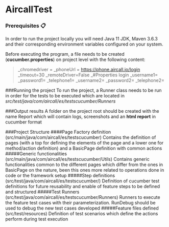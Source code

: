 # AircallTest

### Prerequisites 📋
In order to run the project locally you will need Java 11 JDK, Maven 3.6.3 and their corresponding environment 
variables configured on your system.  

Before executing the program, a file needs to be created (**cucumber.properties**) on project level with the 
following content:  
>_chromedriver = 
_phoneUrl = https://phone.aircall.io/login
_timeout=30
_remoteDriver=False
_#Properties login
_username1= 
_password1= 
_telephone1= 
_username2= 
_password2= 
_telephone2= 

###Running the project
To run the project, a Runner class needs to be run in order for the tests to be executed which are located in
*src/test/java/com/aircall/es/testscucumber/Runners*  

###Output results
A folder on the project root should be created with the name Report which will contain logs, screenshots and an 
**html report** in cucumber format

###Project Structure
####Page Factory definition (src/main/java/com/aircall/es/testscucumber)
Contains the definition of pages (with a top for defining the elements of the page and a lower
one for method/action definition) and a BasicPage definition with common actions
#####Generic functionalities (src/main/java/com/aircall/es/testscucumber/Utils)
Contains generic functionalities common to the different pages which differ from the ones in BasicPage on the nature,
been this ones more related to operations done in code or the framework setup
#####Step definitions (src/test/java/com/aircall/es/testscucumber/)
Definition of cucumber test definitions for future reusability and enable of feature steps to be defined and structured
#####Test Runners (src/test/java/com/aircall/es/testscucumber/Runners)
Runners to execute the feature test cases with their parameterization. RunDebug should be used to debug
the new test cases developed
#####Feature files defined (src/test/resources)
Definition of test scenarios which define the actions perform during test execution


